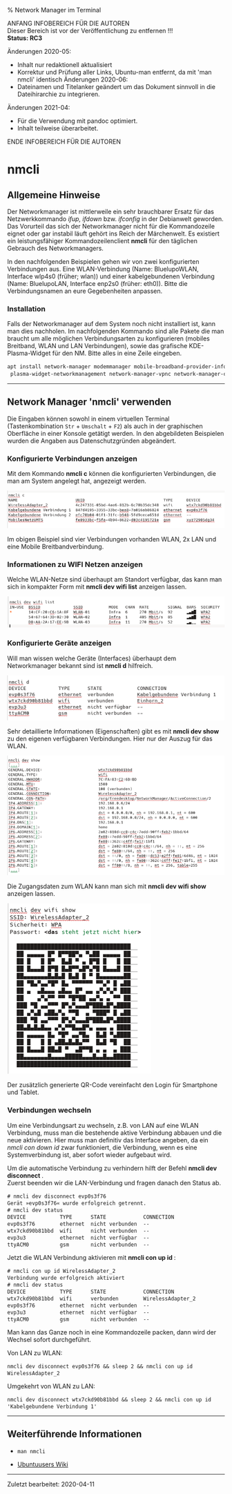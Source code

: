 % Network Manager im Terminal

ANFANG   INFOBEREICH FÜR DIE AUTOREN  
Dieser Bereich ist vor der Veröffentlichung zu entfernen !!!  
**Status: RC3**

Änderungen 2020-05:

+ Inhalt nur redaktionell aktualisiert
+ Korrektur und Prüfung aller Links, Ubuntu-man entfernt, da mit 'man nmcli' identisch
Änderungen 2020-06:
+ Dateinamen und Titelanker geändert um das Dokument sinnvoll in die Dateihirarchie zu integrieren.

Änderungen 2021-04:

+ Für die Verwendung mit pandoc optimiert.
+ Inhalt teilweise überarbeitet.

ENDE   INFOBEREICH FÜR DIE AUTOREN

# nmcli

## Allgemeine Hinweise

Der Networkmanager ist mittlerweile ein sehr brauchbarer Ersatz für das Netzwerkkommando  *ifup, ifdown*  bzw.  *ifconfig*  in der Debianwelt geworden. Das Vorurteil das sich der Networkmanager nicht für die Kommandozeile eignet oder gar instabil läuft gehört ins Reich der Märchenwelt. Es existiert ein leistungsfähiger Kommandozeilenclient  **nmcli**  für den täglichen Gebrauch des Networkmanagers.

In den nachfolgenden Beispielen gehen wir von zwei konfigurierten Verbindungen aus. Eine WLAN-Verbindung (Name: BluelupoWLAN, Interface wlp4s0 (früher; wlan)) und einer kabelgebundenen Verbindung (Name: BluelupoLAN, Interface enp2s0 (früher: eth0)). Bitte die Verbindungsnamen an eure Gegebenheiten anpassen.

### Installation

Falls der Networkmanager auf dem System noch nicht installiert ist, kann man dies nachholen. Im nachfolgenden Kommando sind alle Pakete die man braucht um alle möglichen Verbindungsarten zu konfigurieren (mobiles Breitband, WLAN und LAN Verbindungen), sowie das grafische KDE-Plasma-Widget für den NM. Bitte alles in eine Zeile eingeben.

~~~sh
apt install network-manager modemmanager mobile-broadband-provider-info network-manager-pptp
 plasma-widget-networkmanagement network-manager-vpnc network-manager-openvpn
~~~

---

## Network Manager 'nmcli' verwenden

Die Eingaben können sowohl in einem virtuellen Terminal (Tastenkombination `Str` + `Umschalt` + `F2`) als auch in der graphischen Oberfläche in einer Konsole getätigt werden. In den abgebildeten Beispielen wurden die Angaben aus Datenschutzgründen abgeändert.

### Konfigurierte Verbindungen anzeigen

Mit dem Kommando  **nmcli c**  können die konfigurierten Verbindungen, die man am System angelegt hat, angezeigt werden.

![nmcli c](../../static/images-de/nmcli-de/nmcli-c.png)

Im obigen Beispiel sind vier Verbindungen vorhanden WLAN, 2x LAN und eine Mobile Breitbandverbindung.

### Informationen zu WIFI Netzen anzeigen

Welche WLAN-Netze sind überhaupt am Standort verfügbar, das kann man sich in kompakter Form mit  **nmcli dev wifi list**  anzeigen lassen.

![nmcli dev wifi list](../../static/images-de/nmcli-de/nmcli-list.png)


### Konfigurierte Geräte anzeigen

Will man wissen welche Geräte (Interfaces) überhaupt dem Networkmanager bekannt sind ist  **nmcli d**  hilfreich.

![nmcli d](../../static/images-de/nmcli-de/nmcli-d.png)

Sehr detaillierte Informationen (Eigenschaften) gibt es mit  **nmcli dev show**  zu den eigenen verfügbaren Verbindungen. Hier nur der Auszug für das WLAN.

![nmcli dev show](../../static/images-de/nmcli-de/nmcli-dev-show.png)


Die Zugangsdaten zum WLAN kann man sich mit **nmcli dev wifi show** anzeigen lassen.

![nmcli dev wifi schow DE](../../static/images-de/nmcli-de/nmcli-dev-wifi-show-de.png)

Der zusätzlich generierte QR-Code vereinfacht den Login für Smartphone und Tablet.

### Verbindungen wechseln

Um eine Verbindungsart zu wechseln, z.B. von LAN auf eine WLAN Verbindung, muss man die bestehende aktive Verbindung abbauen und die neue aktivieren. Hier muss man definitiv das Interface angeben, da ein  *nmcli con down id <Name>*  zwar funktioniert, die Verbindung, wenn es eine Systemverbindung ist, aber sofort wieder aufgebaut wird.

Um die automatische Verbindung zu verhindern hilft der Befehl **nmcli dev disconnect <Schnittstellenname>**.  
Zuerst beenden wir die LAN-Verbindung und fragen danach den Status ab.

~~~
# nmcli dev disconnect evp0s3f76
Gerät »evp0s3f76« wurde erfolgreich getrennt.
# nmcli dev status
DEVICE           TYPE      STATE            CONNECTION 
evp0s3f76        ethernet  nicht verbunden  --
wtx7ckd90b81bbd  wifi      nicht verbunden  --
evp3u3           ethernet  nicht verfügbar  --
ttyACM0          gsm       nicht verbunden  --
~~~

Jetzt die WLAN Verbindung aktivieren mit **nmcli con up id <Verbindungsname>**:

~~~
# nmcli con up id WirelessAdapter_2
Verbindung wurde erfolgreich aktiviert 
# nmcli dev status
DEVICE           TYPE      STATE            CONNECTION 
wtx7ckd90b81bbd  wifi      verbunden        WirelessAdapter_2
evp0s3f76        ethernet  nicht verbunden  --
evp3u3           ethernet  nicht verfügbar  --
ttyACM0          gsm       nicht verbunden  --
~~~

Man kann das Ganze noch in eine Kommandozeile packen, dann wird der Wechsel sofort durchgeführt.

Von LAN zu WLAN:

~~~
nmcli dev disconnect evp0s3f76 && sleep 2 && nmcli con up id WirelessAdapter_2
~~~

Umgekehrt von WLAN zu LAN:


~~~
nmcli dev disconnect wtx7ckd90b81bbd && sleep 2 && nmcli con up id 'Kabelgebundene Verbindung 1'
~~~

---

## Weiterführende Informationen

+       
    ~~~
    man nmcli
    ~~~

+ [Ubuntuusers Wiki](https://wiki.ubuntuusers.de/NetworkManager?redirect=no)

---

<div id="rev">Zuletzt bearbeitet: 2020-04-11</div>
